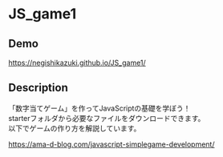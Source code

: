 JS_game1
====

## Demo

https://negishikazuki.github.io/JS_game1/

## Description

「数字当てゲーム」を作ってJavaScriptの基礎を学ぼう！  
starterフォルダから必要なファイルをダウンロードできます。  
以下でゲームの作り方を解説しています。  

https://ama-d-blog.com/javascript-simplegame-development/
